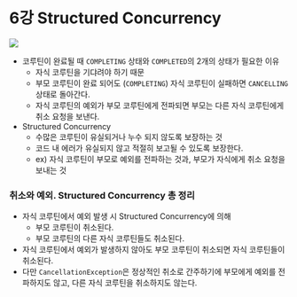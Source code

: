 # 6강 Structured Concurrency

<img src="https://github.com/ldk980130/TIL/assets/78652144/8b737f79-93f3-4fe7-9d5d-09e324214249">

- 코루틴이 완료될 때 `COMPLETING` 상태와 `COMPLETED`의 2개의 상태가 필요한 이유
    - 자식 코루틴을 기댜려야 하기 때문
    - 부모 코루틴이 완료 되어도 (`COMPLETING`) 자식 코루틴이 실패하면 `CANCELLING` 상태로 돌아간다.
    - 자식 코루틴의 예외가 부모 코루틴에게 전파되면 부모는 다른 자식 코루틴에게 취소 요청을 보낸다.
- Structured Concurrency
    - 수많은 코루틴이 유실되거나 누수 되지 않도록 보장하는 것
    - 코드 내 에러가 유실되지 않고 적절히 보고될 수 있도록 보장한다.
    - ex) 자식 코루틴이 부모로 예외를 전파하는 것과, 부모가 자식에게 취소 요청을 보내는 것

### 취소와 예외. Structured Concurrency 총 정리

- 자식 코루틴에서 예외 발생 시 Structured Concurrency에 의해
    - 부모 코루틴이 취소된다.
    - 부모 코루틴의 다른 자식 코루틴들도 취소된다.
- 자식 코루틴에서 예외가 발생하지 않아도 부모 코루틴이 취소되면 자식 코루틴들이 취소된다.
- 다만 `CancellationException`은 정상적인 취소로 간주하기에 부모에게 예외를 전파하지도 않고, 다른 자식 코루틴을 취소하지도 않는다.
